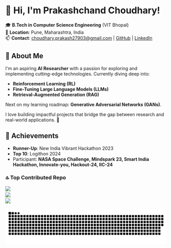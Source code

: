# 👋 Hi, I'm Prakashchand Choudhary!
🎓 **B.Tech in Computer Science Engineering** (VIT Bhopal)  
📍 **Location**: Pune, Maharashtra, India  
📫 **Contact**: [choudhary.prakash27903@gmail.com](mailto:choudhary.prakash27903@gmail.com) | [GitHub](https://github.com/prakash279) | [LinkedIn](https://www.linkedin.com/in/prakashchand-choudhary/)
## 🚀 About Me

I'm an aspiring **AI Researcher** with a passion for exploring and implementing cutting-edge technologies. Currently diving deep into:

- **Reinforcement Learning (RL)**  
- **Fine-Tuning Large Language Models (LLMs)**  
- **Retrieval-Augmented Generation (RAG)**  

Next on my learning roadmap: **Generative Adversarial Networks (GANs)**.

I love building impactful projects that bridge the gap between research and real-world applications. 🚀

## 🌟 Achievements

- **Runner-Up**: New India Vibrant Hackathon 2023  
- **Top 10**: Logithon 2024  
- Participant: **NASA Space Challenge, Mindspark 23, Smart India Hackathon, Innovate-you, Hackout-24, IIC-24**


### 🔝 Top Contributed Repo
![](https://github-contributor-stats.vercel.app/api?username=prakash279&limit=5&theme=dark&combine_all_yearly_contributions=true)<br/>
![](https://github-readme-streak-stats.herokuapp.com/?user=prakash279&theme=dark&hide_border=true)<br/>
![](https://github-readme-stats.vercel.app/api/top-langs/?username=prakash279&theme=dark&hide_border=true&include_all_commits=false&count_private=true&layout=compact)

<p align='center'><img src='https://raw.githubusercontent.com/prakash279/prakash279/output/github-snake-dark.svg'></p>
<!---
![snake gif](https://github.com/prakash279/prakash279/blob/output/github-contribution-grid-snake.gif)
prakash279/prakash279 is a ✨ special ✨ repository because its `README.md` (this file) appears on your GitHub profile.
You can click the Preview link to take a look at your changes.
--->
